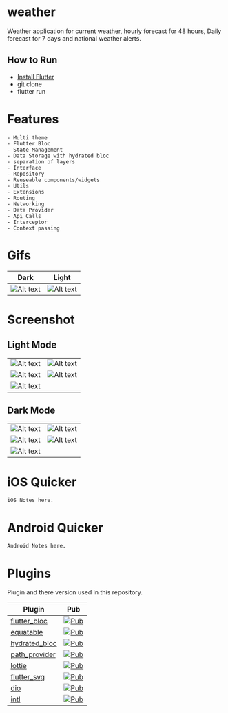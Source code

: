 # weather

Weather application for current weather, hourly forecast for 48 hours, Daily forecast for 7 days and national weather alerts.

## How to Run

- [Install Flutter](https://flutter.dev/docs/get-started)
- git clone 
- flutter run

# Features
    - Multi theme
    - Flutter Bloc
    - State Management
    - Data Storage with hydrated bloc
    - separation of layers
    - Interface
    - Repository
    - Reuseable components/widgets
    - Utils
    - Extensions
    - Routing
    - Networking
    - Data Provider
    - Api Calls
    - Interceptor
    - Context passing


# Gifs

| Dark  | Light  |
|--------|-----|
|![Alt text](/lib/assets/images/dark.gif?raw=true "gif 1") | ![Alt text](/lib/assets/images/light.gif?raw=true "gif 2") |

# Screenshot

## Light Mode
|   |   |
|--------|-----|
|![Alt text](/lib/assets/images/light1.png?raw=true "Screenshot 1") | ![Alt text](/lib/assets/images/light2.png?raw=true "Screenshot 2") |
![Alt text](/lib/assets/images/light3.png?raw=true "Screenshot 3") | ![Alt text](/lib/assets/images/light4.png?raw=true "Screenshot 4")  |
![Alt text](/lib/assets/images/light5.png?raw=true "Screenshot 5")  |

## Dark Mode
|   |   |
|--------|-----|
|![Alt text](/lib/assets/images/dark1.png?raw=true "Screenshot 1") | ![Alt text](/lib/assets/images/dark2.png?raw=true "Screenshot 2") |
![Alt text](/lib/assets/images/dark3.png?raw=true "Screenshot 3") | ![Alt text](/lib/assets/images/dark4.png?raw=true "Screenshot 4")  |
![Alt text](/lib/assets/images/dark5.png?raw=true "Screenshot 5")  |


# iOS Quicker
    iOS Notes here.
# Android Quicker
    Android Notes here.


# Plugins
Plugin and there version used in this repository.

| Plugin | Pub |
|--------|-----|
| [flutter_bloc](./packages/flutter_bloc/) | [![Pub](https://img.shields.io/pub/v/flutter_bloc.svg?style=flat-square)](https://pub.dartlang.org/packages/flutter_bloc) |
| [equatable](./packages/equatable/) | [![Pub](https://img.shields.io/pub/v/equatable.svg?style=flat-square)](https://pub.dartlang.org/packages/equatable) |
| [hydrated_bloc](./packages/hydrated_bloc/) | [![Pub](https://img.shields.io/pub/v/hydrated_bloc.svg?style=flat-square)](https://pub.dartlang.org/packages/hydrated_bloc) |
| [path_provider](./packages/path_provider/) | [![Pub](https://img.shields.io/pub/v/path_provider.svg?style=flat-square)](https://pub.dartlang.org/packages/path_provider) |
| [lottie](./packages/lottie/) | [![Pub](https://img.shields.io/pub/v/lottie.svg?style=flat-square)](https://pub.dartlang.org/packages/lottie) |
| [flutter_svg](./packages/flutter_svg/) | [![Pub](https://img.shields.io/pub/v/flutter_svg.svg?style=flat-square)](https://pub.dartlang.org/packages/flutter_svg) |
| [dio](./packages/dio/) | [![Pub](https://img.shields.io/pub/v/dio.svg?style=flat-square)](https://pub.dartlang.org/packages/dio) |
| [intl](./packages/intl/) | [![Pub](https://img.shields.io/pub/v/intl.svg?style=flat-square)](https://pub.dartlang.org/packages/intl) |
